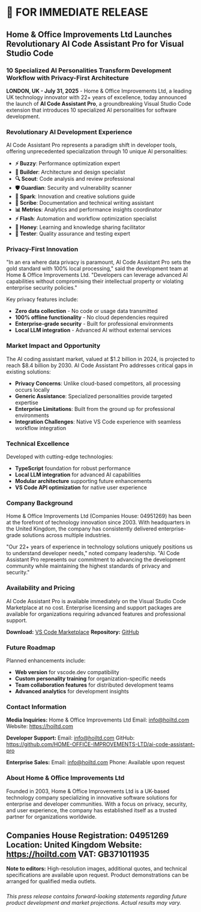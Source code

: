 # 🚀 FOR IMMEDIATE RELEASE

## Home & Office Improvements Ltd Launches Revolutionary AI Code Assistant Pro for Visual Studio Code

### 10 Specialized AI Personalities Transform Development Workflow with Privacy-First Architecture

**LONDON, UK - July 31, 2025** - Home & Office Improvements Ltd, a leading UK technology innovator with 22+ years of excellence, today announced the launch of **AI Code Assistant Pro**, a groundbreaking Visual Studio Code extension that introduces 10 specialized AI personalities for software development.

### Revolutionary AI Development Experience

AI Code Assistant Pro represents a paradigm shift in developer tools, offering unprecedented specialization through 10 unique AI personalities:

- **⚡ Buzzy**: Performance optimization expert
- **🔨 Builder**: Architecture and design specialist  
- **🔍 Scout**: Code analysis and review professional
- **🛡️ Guardian**: Security and vulnerability scanner
- **🎨 Spark**: Innovation and creative solutions guide
- **📝 Scribe**: Documentation and technical writing assistant
- **📊 Metrics**: Analytics and performance insights coordinator
- **⚡ Flash**: Automation and workflow optimization specialist
- **🍯 Honey**: Learning and knowledge sharing facilitator
- **🧪 Tester**: Quality assurance and testing expert

### Privacy-First Innovation

"In an era where data privacy is paramount, AI Code Assistant Pro sets the gold standard with 100% local processing," said the development team at Home & Office Improvements Ltd. "Developers can leverage advanced AI capabilities without compromising their intellectual property or violating enterprise security policies."

Key privacy features include:
- **Zero data collection** - No code or usage data transmitted
- **100% offline functionality** - No cloud dependencies required
- **Enterprise-grade security** - Built for professional environments
- **Local LLM integration** - Advanced AI without external services

### Market Impact and Opportunity

The AI coding assistant market, valued at $1.2 billion in 2024, is projected to reach $8.4 billion by 2030. AI Code Assistant Pro addresses critical gaps in existing solutions:

- **Privacy Concerns**: Unlike cloud-based competitors, all processing occurs locally
- **Generic Assistance**: Specialized personalities provide targeted expertise
- **Enterprise Limitations**: Built from the ground up for professional environments
- **Integration Challenges**: Native VS Code experience with seamless workflow integration

### Technical Excellence

Developed with cutting-edge technologies:
- **TypeScript** foundation for robust performance
- **Local LLM integration** for advanced AI capabilities
- **Modular architecture** supporting future enhancements
- **VS Code API optimization** for native user experience

### Company Background

Home & Office Improvements Ltd (Companies House: 04951269) has been at the forefront of technology innovation since 2003. With headquarters in the United Kingdom, the company has consistently delivered enterprise-grade solutions across multiple industries.

"Our 22+ years of experience in technology solutions uniquely positions us to understand developer needs," noted company leadership. "AI Code Assistant Pro represents our commitment to advancing the development community while maintaining the highest standards of privacy and security."

### Availability and Pricing

AI Code Assistant Pro is available immediately on the Visual Studio Code Marketplace at no cost. Enterprise licensing and support packages are available for organizations requiring advanced features and professional support.

**Download:** [VS Code Marketplace](https://marketplace.visualstudio.com/items?itemName=hoiltd-com.ai-code-assistant-pro)
**Repository:** [GitHub](https://github.com/HOME-OFFICE-IMPROVEMENTS-LTD/ai-code-assistant-pro)

### Future Roadmap

Planned enhancements include:
- **Web version** for vscode.dev compatibility
- **Custom personality training** for organization-specific needs
- **Team collaboration features** for distributed development teams
- **Advanced analytics** for development insights

### Contact Information

**Media Inquiries:**
Home & Office Improvements Ltd
Email: info@hoiltd.com
Website: https://hoiltd.com

**Developer Support:**
Email: info@hoiltd.com
GitHub: https://github.com/HOME-OFFICE-IMPROVEMENTS-LTD/ai-code-assistant-pro

**Enterprise Sales:**
Email: info@hoiltd.com
Phone: Available upon request

### About Home & Office Improvements Ltd

Founded in 2003, Home & Office Improvements Ltd is a UK-based technology company specializing in innovative software solutions for enterprise and developer communities. With a focus on privacy, security, and user experience, the company has established itself as a trusted partner for organizations worldwide.

Companies House Registration: 04951269
Location: United Kingdom
Website: https://hoiltd.com
VAT: GB371011935
---

**Note to editors:** High-resolution images, additional quotes, and technical specifications are available upon request. Product demonstrations can be arranged for qualified media outlets.

###

*This press release contains forward-looking statements regarding future product development and market projections. Actual results may vary.*
